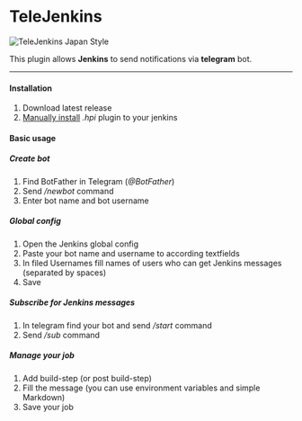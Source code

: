 # TeleJenkins

![TeleJenkins Japan Style](https://pp.vk.me/c636926/v636926471/193d1/fARBefBcfzs.jpg)

This plugin allows **Jenkins** to send notifications via **telegram** bot.

---
 
#### Installation
1. Download latest release 
2. [Manually install](https://wiki.jenkins-ci.org/display/JENKINS/Plugins#P..) *.hpi* plugin to your jenkins

#### Basic usage
##### Create bot
1. Find BotFather in Telegram (*@BotFather*)
2. Send */newbot* command 
3. Enter bot name and bot username

##### Global config
1. Open the Jenkins global config
2. Paste your bot name and username to according textfields
3. In filed Usernames fill names of users who can get Jenkins messages (separated by spaces) 
4. Save 

##### Subscribe for Jenkins messages
1. In telegram find your bot and send */start* command
2. Send */sub* command

##### Manage your job
1. Add build-step (or post build-step)
2. Fill the message (you can use environment variables and simple Markdown)
3. Save your job
